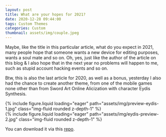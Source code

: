 ```yaml
---
layout: post
title: What are your hopes for 2021?
date: 2020-12-28 09:44:00
tags: Custom Themes
categories: Custom
thumbnail: assets/img/couple.jpeg
---
```


Maybe, like the title in this particular article, what do you expect in 2021, many people hope that someone wants a new device for editing purposes, wants a soul mate and so on. Oh, yes, just like the author of the article on this blog & I also hope that in the next year no problems will happen to me, such as stupid account hacking events and so on.

Btw, this is also the last article for 2020, as well as a bonus, yesterday I also had the chance to create another theme, from one of the mobile games none other than from Sword Art Online Alicization with character Eydis Synthesis.

<div class="row mt-3">
    <div class="col-sm mt-3 mt-md-0">
        {% include figure.liquid loading="eager" path="assets/img/preview-eydis-1.jpg" class="img-fluid rounded z-depth-1" %}
    </div>
</div>

<div class="row mt-3">
    <div class="col-sm mt-3 mt-md-0">
        {% include figure.liquid loading="eager" path="assets/img/eydis-preview-2.jpg" class="img-fluid rounded z-depth-1" %}
    </div>
</div>

You can download it via this [repo](https://github.com/naturbrilian/Chrome-Themes).



